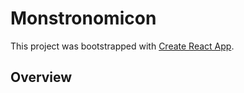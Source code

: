 # Monstronomicon

This project was bootstrapped with [Create React App](https://github.com/facebook/create-react-app).

## Overview


